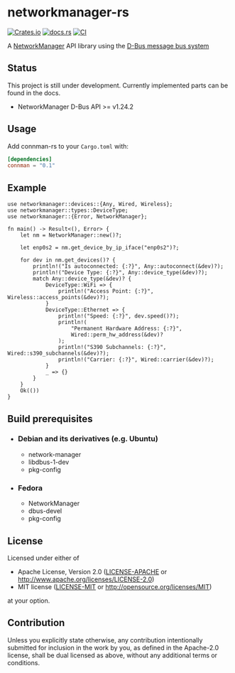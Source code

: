 # networkmanager-rs
[![Crates.io](https://img.shields.io/crates/v/networkmanager.svg)](https://crates.io/crates/networkmanager)
[![docs.rs](https://docs.rs/networkmanager/badge.svg)](https://docs.rs/networkmanager)
[![CI](https://github.com/he4d/networkmanager-rs/workflows/Continuous%20Integration/badge.svg)](https://github.com/he4d/networkmanager-rs/actions)

A [NetworkManager](https://wiki.gnome.org/Projects/NetworkManager) API library using the [D-Bus message bus system](https://www.freedesktop.org/wiki/Software/dbus/)

## Status

This project is still under development. Currently implemented parts can be found in the docs.

- NetworkManager D-Bus API >= v1.24.2

## Usage

Add connman-rs to your `Cargo.toml` with:

```toml
[dependencies]
connman = "0.1"
```

## Example

```rust,no_run
use networkmanager::devices::{Any, Wired, Wireless};
use networkmanager::types::DeviceType;
use networkmanager::{Error, NetworkManager};

fn main() -> Result<(), Error> {
    let nm = NetworkManager::new()?;

    let enp0s2 = nm.get_device_by_ip_iface("enp0s2")?;

    for dev in nm.get_devices()? {
        println!("Is autoconnected: {:?}", Any::autoconnect(&dev)?);
        println!("Device Type: {:?}", Any::device_type(&dev)?);
        match Any::device_type(&dev)? {
            DeviceType::WiFi => {
                println!("Access Point: {:?}", Wireless::access_points(&dev)?);
            }
            DeviceType::Ethernet => {
                println!("Speed: {:?}", dev.speed()?);
                println!(
                    "Permanent Hardware Address: {:?}",
                    Wired::perm_hw_address(&dev)?
                );
                println!("S390 Subchannels: {:?}", Wired::s390_subchannels(&dev)?);
                println!("Carrier: {:?}", Wired::carrier(&dev)?);
            }
            _ => {}
        }
    }
    Ok(())
}
```

## Build prerequisites

* ### Debian and its derivatives (e.g. Ubuntu)
  * network-manager
  * libdbus-1-dev
  * pkg-config
* ### Fedora
  * NetworkManager
  * dbus-devel
  * pkg-config

## License

Licensed under either of

 * Apache License, Version 2.0
   ([LICENSE-APACHE](LICENSE-APACHE) or http://www.apache.org/licenses/LICENSE-2.0)
 * MIT license
   ([LICENSE-MIT](LICENSE-MIT) or http://opensource.org/licenses/MIT)

at your option.

## Contribution

Unless you explicitly state otherwise, any contribution intentionally submitted
for inclusion in the work by you, as defined in the Apache-2.0 license, shall be
dual licensed as above, without any additional terms or conditions. 
